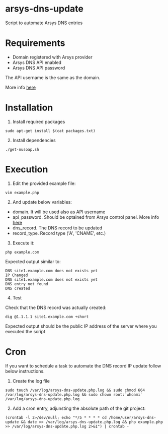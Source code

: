 # arsys-dns-update

Script to automate Arsys DNS entries

# Requirements

* Domain registered with Arsys provider
* Arsys DNS API enabled
* Arsys DNS API password

The API username is the same as the domain.

More info [here](https://pdc.arsys.es/descargas/Manual%20de%20Usuario%20API%20Hosting.pdf)

# Installation

1. Install required packages

```
sudo apt-get install $(cat packages.txt)
```

2. Install dependencies

```
./get-nusoap.sh
```

# Execution

1. Edit the provided example file:

```
vim example.php
```

2. And update below variables:

* domain. It will be used also as API username
* api_password. Should be optained from Arsys control panel. More info [here](https://pdc.arsys.es/descargas/Manual%20de%20Usuario%20API%20Hosting.pdf)
* dns_record. The DNS record to be updated
* record_type. Record type ('A', 'CNAME', etc.)

3. Execute it:

```
php example.com
```

Expected output similar to:

```
DNS site1.example.com does not exists yet
IP Changed
DNS site1.example.com does not exists yet
DNS entry not found
DNS created
```

4. Test

Check that the DNS record was actually created:

```
dig @1.1.1.1 site1.example.com +short
```

Expected output should be the public IP address of the server where you executed the script

# Cron

If you want to schedule a task to automate the DNS record IP update follow below instructions.

1. Create the log file

```
sudo touch /var/log/arsys-dns-update.php.log && sudo chmod 664 /var/log/arsys-dns-update.php.log && sudo chown root:`whoami` /var/log/arsys-dns-update.php.log
```

2. Add a cron entry, adjunsting the absolute path of the git project:

```
(crontab -l 2>/dev/null; echo "*/5 * * * * cd /home/user/arsys-dns-update && date >> /var/log/arsys-dns-update.php.log && php example.php >> /var/log/arsys-dns-update.php.log 2>&1") | crontab -
```
